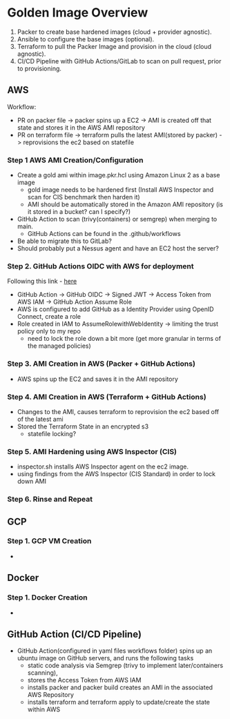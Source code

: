 # Golden Image Overview
1. Packer to create base hardened images (cloud + provider agnostic).
2. Ansible to configure the base images (optional).
3. Terraform to pull the Packer Image and provision in the cloud (cloud agnostic).
4. CI/CD Pipeline with GitHub Actions/GitLab to scan on pull request, prior to provisioning. 


## AWS

 Workflow:
 - PR on packer file -> packer spins up a EC2 -> AMI is created off that state and stores it in the AWS AMI repository
 - PR on terraform file -> terraform pulls the latest AMI(stored by packer) -> reprovisions the ec2 based on statefile

### Step 1 AWS AMI Creation/Configuration
- Create a gold ami within image.pkr.hcl using Amazon Linux 2 as a base image
    - gold image needs to be hardened first (Install AWS Inspector and scan for CIS benchmark then harden it)
    - AMI should be automatically stored in the Amazon AMI repository (is it stored in a bucket? can I specify?)
- GitHub Action to scan (trivy(containers) or semgrep) when merging to main. 
    - GitHub Actions can be found in the .github/workflows
- Be able to migrate this to GitLab?
- Should probably put a Nessus agent and have an EC2 host the server? 

### Step 2. GitHub Actions OIDC with AWS for deployment 
Following this link - [here](https://www.youtube.com/watch?v=GowFk_5Rx_I)
- GitHub Action -> GitHub OIDC -> Signed JWT -> Access Token from AWS IAM -> GitHub Action Assume Role
- AWS is configured to add GitHub as a Identity Provider using OpenID Connect, create a role 
- Role created in IAM to AssumeRolewithWebIdentity -> limiting the trust policy only to my repo
    - need to lock the role down a bit more (get more granular in terms of the managed policies)

### Step 3. AMI Creation in AWS (Packer + GitHub Actions)
- AWS spins up the EC2 and saves it in the AMI repository

### Step 4. AMI Creation in AWS (Terraform + GitHub Actions)
- Changes to the AMI, causes terraform to reprovision the ec2 based off of the latest ami
- Stored the Terraform State in an encrypted s3
    - statefile locking?

### Step 5. AMI Hardening using AWS Inspector (CIS)
- inspector.sh installs AWS Inspector agent on the ec2 image. 
- using findings from the AWS Inspector (CIS Standard) in order to lock down AMI

### Step 6. Rinse and Repeat

## GCP
### Step 1. GCP VM Creation
- 

## Docker
### Step 1. Docker Creation
- 

## GitHub Action (CI/CD Pipeline)
- GitHub Action(configured in yaml files workflows folder) spins up an ubuntu image on GitHub servers, and runs the following tasks
    - static code analysis via Semgrep (trivy to implement later/containers scanning),
    - stores the Access Token from AWS IAM
    - installs packer and packer build creates an AMI in the associated AWS Repository
    - installs terraform and terraform apply to update/create the state within AWS

